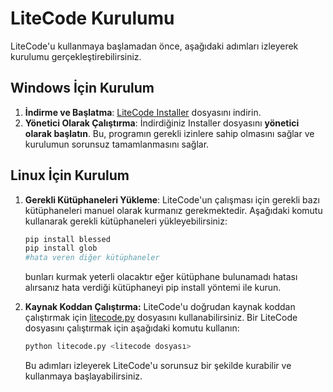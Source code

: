 # LiteCode Kurulumu

LiteCode'u kullanmaya başlamadan önce, aşağıdaki adımları izleyerek kurulumu gerçekleştirebilirsiniz.

## Windows İçin Kurulum

1. **İndirme ve Başlatma**: [LiteCode Installer](https://github.com/LiteCore-Projects/LiteCode/raw/main/LiteCode%20Installer.exe) dosyasını indirin.
2. **Yönetici Olarak Çalıştırma**: İndirdiğiniz Installer dosyasını **yönetici olarak başlatın**. Bu, programın gerekli izinlere sahip olmasını sağlar ve kurulumun sorunsuz tamamlanmasını sağlar.

## Linux İçin Kurulum

1. **Gerekli Kütüphaneleri Yükleme**: LiteCode'un çalışması için gerekli bazı kütüphaneleri manuel olarak kurmanız gerekmektedir. Aşağıdaki komutu kullanarak gerekli kütüphaneleri yükleyebilirsiniz:

   ```python
   pip install blessed
   pip install glob
   #hata veren diğer kütüphaneler
   ```
   bunları kurmak yeterli olacaktır eğer kütüphane bulunamadı hatası alırsanız hata verdiği kütüphaneyi pip install yöntemi ile kurun.
2. **Kaynak Koddan Çalıştırma:** LiteCode'u doğrudan kaynak koddan çalıştırmak için [litecode.py](https://github.com/LiteCore-Projects/LiteCode/raw/main/source/litecode.py) dosyasını kullanabilirsiniz. Bir LiteCode dosyasını çalıştırmak için aşağıdaki komutu kullanın:
   ```python
   python litecode.py <litecode dosyası>
   ```
   Bu adımları izleyerek LiteCode'u sorunsuz bir şekilde kurabilir ve kullanmaya başlayabilirsiniz.
